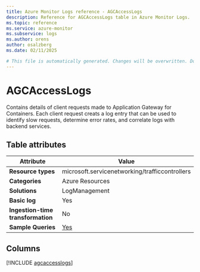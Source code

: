 ```yaml
---
title: Azure Monitor Logs reference - AGCAccessLogs
description: Reference for AGCAccessLogs table in Azure Monitor Logs.
ms.topic: reference
ms.service: azure-monitor
ms.subservice: logs
ms.author: orens
author: osalzberg
ms.date: 02/11/2025

# This file is automatically generated. Changes will be overwritten. Do not change this file directly.
---
```


# AGCAccessLogs

Contains details of client requests made to Application Gateway for Containers. Each client request creats a log entry that can be used to identify slow requests, determine error rates, and correlate logs with backend services.


## Table attributes

|Attribute|Value|
|---|---|
|**Resource types**|microsoft.servicenetworking/trafficcontrollers|
|**Categories**|Azure Resources|
|**Solutions**| LogManagement|
|**Basic log**|Yes|
|**Ingestion-time transformation**|No|
|**Sample Queries**|[Yes](/azure/azure-monitor/reference/queries/agcaccesslogs)|



## Columns
  
[!INCLUDE [agcaccesslogs](~/reusable-content/ce-skilling/azure/includes/azure-monitor/reference/tables/agcaccesslogs-include.md)]
